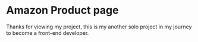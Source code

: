 # Amazon Product page
Thanks for viewing my project, this is my another solo project in my journey to become a front-end developer.

